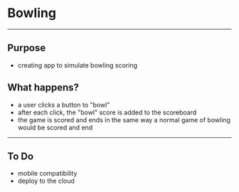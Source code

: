 # Bowling
___
## Purpose
- creating app to simulate bowling scoring
## What happens?
- a user clicks a button to "bowl"
- after each click, the "bowl" score is added to the scoreboard
- the game is scored and ends in the same way a normal game of bowling would be scored and end
___
## To Do
- mobile compatibility
- deploy to the cloud